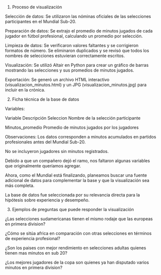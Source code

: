 
1. Proceso de visualización
   
Selección de datos: Se utilizaron las nóminas oficiales de las selecciones participantes en el Mundial Sub-20.

Preparación de datos: Se extrajo el promedio de minutos jugados de cada jugador en fútbol profesional, calculando un promedio por selección.

Limpieza de datos: Se verificaron valores faltantes y se corrigieron formatos de número. Se eliminaron duplicados y se revisó que todos los nombres de selecciones estuvieran correctamente escritos.

Visualización: Se utilizó Altair en Python para crear un gráfico de barras mostrando las selecciones y sus promedios de minutos jugados.

Exportación: Se generó un archivo HTML interactivo (visualizacion_minutos.html) y un JPG (visualizacion_minutos.jpg) para incluir en la crónica.


2. Ficha técnica de la base de datos
   
Variables:

Variable	Descripción
Seleccion	Nombre de la selección participante

Minutos_promedio	Promedio de minutos jugados por los jugadores

Observaciones:
Los datos corresponden a minutos acumulados en partidos profesionales antes del Mundial Sub-20.

No se incluyeron jugadores sin minutos registrados.

Debido a que un compañero dejó el ramo, nos faltaron algunas variables que originalmente queríamos agregar.

Ahora, como el Mundial está finalizando, planeamos buscar una fuente adicional de datos para complementar la base y que la visualización sea más completa.

La base de datos fue seleccionada por su relevancia directa para la hipótesis sobre experiencia y desempeño.


3. Ejemplos de preguntas que puede responder la visualización
   
¿Las selecciones sudamericanas tienen el mismo rodaje que las europeas en primera division?

¿Cómo se sitúa africa en comparación con otras selecciones en términos de experiencia profesional?

¿Son los paises con mejor rendimiento en selecciones adultas quienes tienen mas minutos en sub 20?

¿Los mejores jugadores de la copa son quienes ya han disputado varios minutos en primera division?
